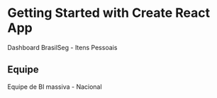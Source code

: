 # Getting Started with Create React App

Dashboard BrasilSeg - Itens Pessoais

## Equipe

Equipe de BI massiva - Nacional

